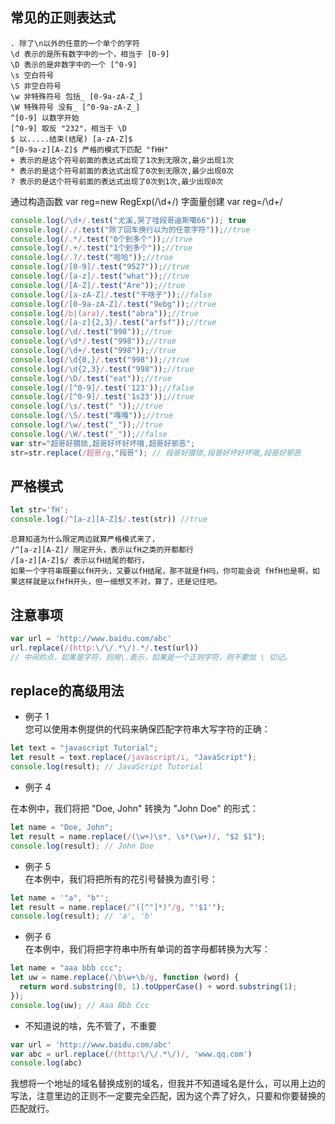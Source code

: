 
 ## 常见的正则表达式
```
. 除了\n以外的任意的一个单个的字符
\d 表示的是所有数字中的一个，相当于 [0-9]
\D 表示的是非数字中的一个 [^0-9]
\s 空白符号
\S 非空白符号
\w 非特殊符号 包括_ [0-9a-zA-Z_]
\W 特殊符号 没有_ [^0-9a-zA-Z_]
^[0-9] 以数字开始
[^0-9] 取反 "232"，相当于 \D
$ 以.....结束(结尾) [a-zA-Z]$ 
^[0-9a-z][A-Z]$ 严格的模式下匹配 "fHH"
+ 表示的是这个符号前面的表达式出现了1次到无限次,最少出现1次
* 表示的是这个符号前面的表达式出现了0次到无限次,最少出现0次
? 表示的是这个符号前面的表达式出现了0次到1次,最少出现0次
```

通过构造函数 var reg=new RegExp(/\d+/)
字面量创建 var reg=/\d+/

```javascript
console.log(/\d+/.test("尤溪,哭了哇段哥迪斯噶66")); true
console.log(/./.test("除了回车换行以为的任意字符"));//true
console.log(/.*/.test("0个到多个"));//true
console.log(/.+/.test("1个到多个"));//true
console.log(/.?/.test("哈哈"));//true
console.log(/[0-9]/.test("9527"));//true
console.log(/[a-z]/.test("what"));//true
console.log(/[A-Z]/.test("Are"));//true
console.log(/[a-zA-Z]/.test("干啥子"));//false
console.log(/[0-9a-zA-Z]/.test("9ebg"));//true
console.log(/b|(ara)/.test("abra"));//true
console.log(/[a-z]{2,3}/.test("arfsf"));//true
console.log(/\d/.test("998"));//true
console.log(/\d*/.test("998"));//true
console.log(/\d+/.test("998"));//true
console.log(/\d{0,}/.test("998"));//true
console.log(/\d{2,3}/.test("998"));//true
console.log(/\D/.test("eat"));//true
console.log(/[^0-9]/.test('123'));//false
console.log(/[^0-9]/.test('1s23'));//true
console.log(/\s/.test(" "));//true
console.log(/\S/.test("嘎嘎"));//true
console.log(/\w/.test("_"));//true
console.log(/\W/.test("_"));//false
var str="超哥好猥琐,超哥好坏好坏哦,超哥好邪恶";
str=str.replace(/超哥/g,"段哥"); // 段哥好猥琐,段哥好坏好坏哦,段哥好邪恶

```

 ## 严格模式
```javascript
let str='fH';
console.log(/^[a-z][A-Z]$/.test(str)) //true
```
```
总算知道为什么限定两边就算严格模式来了，
/^[a-z][A-Z]/ 限定开头，表示以fH之类的开都都行
/[a-z][A-Z]$/ 表示以fH结尾的都行，
如果一个字符串既要以fH开头，又要以fH结尾，那不就是fH吗，你可能会说 fHfH也是啊，如果这样就是以fHfH开头，但一细想又不对，算了，还是记住吧。
```


 ## 注意事项
```javascript
var url = 'http://www.baidu.com/abc'
url.replace(/(http:\/\/.*\/).*/.test(url))
// 中间的点，如果是字符，则用\.表示，如果是一个正则字符，则不要加 \ 切记。
```


 ## replace的高级用法
- 例子 1  
您可以使用本例提供的代码来确保匹配字符串大写字符的正确：
```javascript
let text = "javascript Tutorial";
let result = text.replace(/javascript/i, "JavaScript");
console.log(result); // JavaScript Tutorial
```

- 例子 4  
  
在本例中，我们将把 "Doe, John" 转换为 "John Doe" 的形式：
```javascript
let name = "Doe, John";
let result = name.replace(/(\w+)\s*, \s*(\w+)/, "$2 $1");
console.log(result); // John Doe
```
- 例子 5  
在本例中，我们将把所有的花引号替换为直引号：
```javascript
let name = '"a", "b"';
let result = name.replace(/"([^"]*)"/g, "'$1'");
console.log(result); // 'a', 'b'
```

- 例子 6  
在本例中，我们将把字符串中所有单词的首字母都转换为大写：

```javascript
let name = "aaa bbb ccc";
let uw = name.replace(/\b\w+\b/g, function (word) {
  return word.substring(0, 1).toUpperCase() + word.substring(1);
});
console.log(uw); // Aaa Bbb Ccc
```

- 不知道说的啥，先不管了，不重要
```javascript
var url = 'http://www.baidu.com/abc'
var abc = url.replace(/(http:\/\/.*\/)/, 'www.qq.com')
console.log(abc)
```
我想将一个地址的域名替换成别的域名，但我并不知道域名是什么，可以用上边的写法，注意里边的正则不一定要完全匹配，因为这个弄了好久，只要和你要替换的匹配就行。